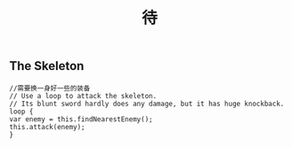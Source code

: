 ﻿---
layout: default
title: 待
---
## The Skeleton
```
//需要换一身好一些的装备
// Use a loop to attack the skeleton.
// Its blunt sword hardly does any damage, but it has huge knockback.
loop {
var enemy = this.findNearestEnemy();
this.attack(enemy);
}
```
